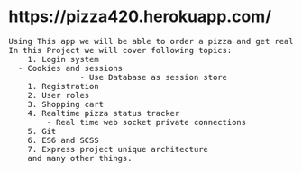 <h1>https://pizza420.herokuapp.com/</h1>
<pre>
Using This app we will be able to order a pizza and get realtime notifications about pizza status. 
In this Project we will cover following topics: 
    1. Login system
  - Cookies and sessions
               - Use Database as session store 
    1. Registration 
    2. User roles
    3. Shopping cart 
    4. Realtime pizza status tracker 
        - Real time web socket private connections
    5. Git 
    6. ES6 and SCSS
    7. Express project unique architecture
    and many other things. 
</pre>